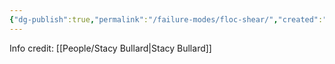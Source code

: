 ```yaml
---
{"dg-publish":true,"permalink":"/failure-modes/floc-shear/","created":"2025-01-21T13:30:25.598-06:00"}
---
```


Info credit: [[People/Stacy Bullard\|Stacy Bullard]]
